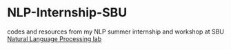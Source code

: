 # NLP-Internship-SBU
codes and resources from my NLP summer internship and workshop at SBU [Natural Language Processing lab](http://nlp.sbu.ac.ir/)
